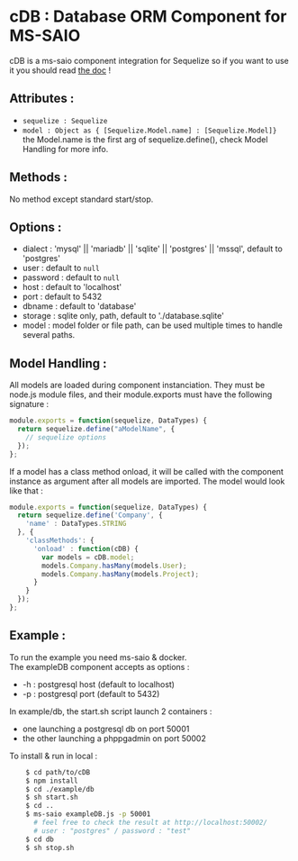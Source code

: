 cDB : Database ORM Component for MS-SAIO
==========================================
cDB is a ms-saio component integration for Sequelize so if you want to use it you should read [the doc](http://docs.sequelizejs.com/en/latest/) !

Attributes :
------------
* `sequelize : Sequelize`
* `model : Object as { [Sequelize.Model.name] : [Sequelize.Model]}`   
    the Model.name is the first arg of sequelize.define(), check Model Handling for more info.

Methods :
---------
No method except standard start/stop.

Options :
---------
* dialect : 'mysql' || 'mariadb' || 'sqlite' || 'postgres' || 'mssql', default to 'postgres'
* user : default to `null`
* password : default to `null`
* host : default to 'localhost'
* port : default to 5432
* dbname : default to 'database'
* storage : sqlite only, path, default to './database.sqlite'
* model : model folder or file path, can be used multiple times to handle several paths.

Model Handling :
----------------
All models are loaded during component instanciation. They must be node.js module files, and their module.exports must have the following signature :
```javascript
module.exports = function(sequelize, DataTypes) {
  return sequelize.define("aModelName", {
    // sequelize options
  });
};
```

If a model has a class method onload, it will be called with the component instance as argument after all models are imported. The model would look like that :   
```javascript
module.exports = function(sequelize, DataTypes) {
  return sequelize.define('Company', {
    'name' : DataTypes.STRING
  }, {
    'classMethods': {
      'onload' : function(cDB) {
        var models = cDB.model;
        models.Company.hasMany(models.User);
        models.Company.hasMany(models.Project);
      }
    }
  });
};
```

Example :
---------
To run the example you need ms-saio & docker.  
The exampleDB component accepts as options :  
* -h : postgresql host (default to localhost)
* -p : postgresql port (default to 5432)

In example/db, the start.sh script launch 2 containers :  
* one launching a postgresql db on port 50001
* the other launching a phppgadmin on port 50002

To install & run in local :
```bash
    $ cd path/to/cDB
    $ npm install
    $ cd ./example/db
    $ sh start.sh
    $ cd ..
    $ ms-saio exampleDB.js -p 50001
      # feel free to check the result at http://localhost:50002/
      # user : "postgres" / password : "test"
    $ cd db
    $ sh stop.sh
```
